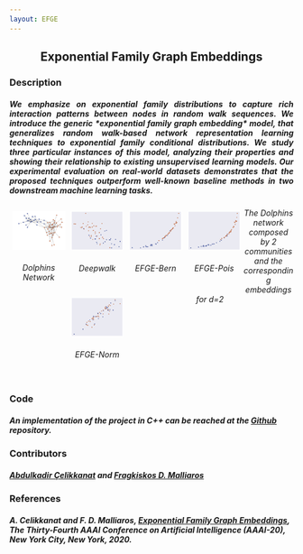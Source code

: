 ```yaml
---
layout: EFGE
---
```

## <center>Exponential Family Graph Embeddings</center>
### Description
<h5 align="justify">
We emphasize on exponential family distributions to capture rich interaction patterns between nodes in random walk sequences. We introduce the generic *exponential family graph embedding* model, that generalizes random walk-based network representation learning techniques to exponential family conditional distributions. We study three particular instances of this model, analyzing their properties and showing their relationship to existing unsupervised learning models. Our experimental evaluation on real-world datasets demonstrates that the proposed techniques outperform well-known baseline methods in two downstream machine learning tasks.
</h5>


<style>
/* Three image containers (use 25% for four, and 50% for two, etc) */
.column {
  ;
}

/* Clear floats after image containers */
.row::after {
  content: "";
  clear: both;
  display: table;
}
</style>


<div class="row">
  <div class="column" style="float: left; width: 18.6%; padding: 5px">
    <img src="/assets/efge/dolphins_2comm_eigen-1.jpg">
    <div style="text-align:center; font-weight: bold;"><h6>Dolphins Network</h6></div>
  </div>
  <div class="column" style="float: left; width: 18.6%; padding: 5px">
    <img src="/assets/efge/dolphins_deepwalk_dim=2_eigen-1.jpg">
    <div style="text-align:center; font-weight: bold;"><h6>Deepwalk</h6></div>
  </div>
  <div class="column" style="float: left; width: 18.6%; padding: 5px">
    <img src="/assets/efge/dolphins_method1_dim=2_eigen-1.jpg">
    <div style="text-align:center; font-weight: bold;"><h6>EFGE-Bern</h6></div>
  </div>
  <div class="column" style="float: left; width: 18.6%; padding: 5px">
    <img src="/assets/efge/dolphins_method2_dim=2_eigen-1.jpg">
    <div style="text-align:center; font-weight: bold;"><h6>EFGE-Pois</h6></div>
  </div>
   <div class="column" style="float: left; width: 18.6%; padding: 5px">
    <img src="/assets/efge/dolphins_method4_exp_dim=2_eigen-1.jpg">
    <div style="text-align:center; font-weight: bold;"><h6>EFGE-Norm</h6></div>
  </div>
  <div style="text-align:center; font-weight: bold;"><h6>The <i>Dolphins</i> network composed by 2 communities and the corresponding embeddings for <i>d=2</i></h6></div>
 </div>


### Code
##### An implementation of the project in C++ can be reached at the [Github](https://github.com/abdcelikkanat/EFGE) repository.

### Contributors
##### [Abdulkadir Çelikkanat](http://abdcelikkanat.github.io/) and [Fragkiskos D. Malliaros](http://fragkiskos.me)

### References
##### A. Celikkanat and F. D. Malliaros, [Exponential Family Graph Embeddings](https://arxiv.org/pdf/1911.09007.pdf), The Thirty-Fourth AAAI Conference on Artificial Intelligence (AAAI-20), New York City, New York, 2020.
